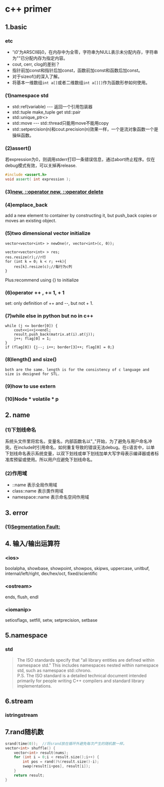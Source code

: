 # c++ primer

## 1.basic

### etc

+ '\0'为ARSCII码0，在内存中为全零，字符串为NULL表示未分配内存，字符串为""已分配内存为指定内容。
+ cout, cerr, clog的差别？
+ 指针前加const和指针后加const，函数前加const和函数后加const。
+ 对于sizeof()的深入了解。
+ 将基本一维数组`int a[]`或者二维数组`int a[][]`作为函数形参如何使用。

### (1)namespace std

+ std::ref(variable) --- 返回一个引用包装器
+ std::tuple make_tuple get std::pair
+ std::unique_ptr<>
+ std::move --- std::thread只能用move不能用copy
+ std::setpercision(n)和cout.precision(n)效果一样，一个是流对象函数一个是操纵函数。

### (2)assert()

若expression为0，则调用stderr打印一条错误信息，通过abort终止程序。仅在debug模式有效，可以关掉再release.

```c++
#include <assert.h>
void assert( int expression );
```

### (3)[new, ::operator new, ::operator delete](https://www.cnblogs.com/luxiaoxun/archive/2012/08/10/2631812.html)

### (4)emplace_back

add a new element to container by constructing it, but push_back copies or moves an existing object.

### (5)two dimensional vector initialize

    vector<vector<int> > newOne(r, vector<int>(c, 0));

    vector<vector<int> > res;
    res.resize(r);//r行
    for (int k = 0; k < r; ++k){
        res[k].resize(c);//每行为c列
    }

Plus:recommend using {} to initialize

### (6)operator ++ , += 1, + 1

set: only definition of ++ and --, but not + 1.

### (7)while else in python but no in c++

    while (j <= border[0]) {
        cout<<i<<j<<endl;
        result.push_back(matrix.at(i).at(j));
        j++; flag[0] = 1;
    }
    if (flag[0]) {j--; i++; border[3]++; flag[0] = 0;}

### (8)length() and size()

    both are the same. length is for the consistency of c language and size is designed for STL.

### (9)how to use extern

### (10)Node \* volatile \* p

## 2. name

### (1)下划线命名

系统头文件里将宏名，变量名，内部函数名以"_"开始，为了避免与用户命名冲突。在include时引用命名，如何重复导致的错误无法debug。在c语言中，以单下划线命名表示系统变量，以双下划线或单下划线加单大写字母表示编译器或者标准库预留或使用。所以用户应避免下划线命名。

### (2)作用域

+ ::name 表示全局作用域
+ class::name 表示类作用域
+ namespace::name 表示命名空间作用域

## 3. error

### (1)[Segmentation Fault: ](http://silencewt.github.io/2015/05/11/Segmentation-Fault%E9%94%99%E8%AF%AF%E5%8E%9F%E5%9B%A0%E6%80%BB%E7%BB%93/)

## 4. 输入/输出运算符

### \<ios\>

boolalpha, showbase, showpoint, showpos, skipws, uppercase, unitbuf, internal/left/right, dex/hex/oct, fixed/scientific

### \<ostream\>

ends, flush, endl

### \<iomanip\>

setiosflags, setfill, setw, setprecision, setbase

## 5.namespace

### std

> The ISO standards specify that "all library entities are defined within namespace std." This includes namespaces nested within namespace std, such as namespace std::chrono.  
> P.S. The ISO standard is a detailed technical document intended primarily for people writing C++ compilers and standard library implementations.

## 6.stream

### istringstream

## 7.rand随机数

```c++
srand(time(0));  //将srand放在循环外避免每次产生的随机数一样。
vector<int> shuffle() {
    vector<int> result(nums);
    for (int i = 0;i < result.size();i++) {
        int pos = rand()%(result.size()-i);
        swap(result[i+pos], result[i]);
    }
    return result;
}
```
